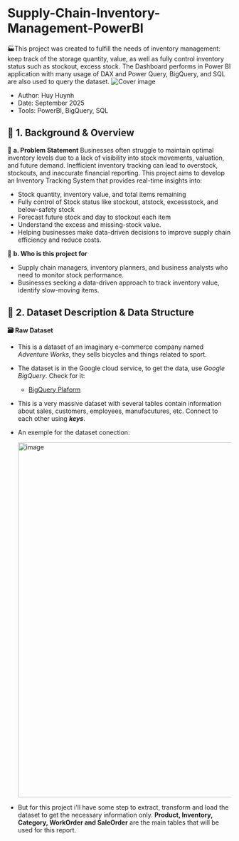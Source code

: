# Supply-Chain-Inventory-Management-PowerBI
🏭This project was created to fulfill the needs of inventory management: keep track of the storage quantity, value, as well as fully control inventory status such as stockout, excess stock. The Dashboard performs in Power BI application with many usage of DAX and Power Query, BigQuery, and SQL are also used to query the dataset.
![Cover image](https://github.com/user-attachments/assets/9d4ddbd8-1880-4913-b3aa-a68cc20fea1e)
- Author: Huy Huynh
- Date: September 2025
- Tools: PowerBI, BigQuery, SQL
## 📝 1. Background & Overview
📌 **a. Problem Statement**
Businesses often struggle to maintain optimal inventory levels due to a lack of visibility into stock movements, valuation, and future demand. Inefficient inventory tracking can lead to overstock, stockouts, and inaccurate financial reporting. This project aims to develop an Inventory Tracking System that provides real-time insights into:
- Stock quantity, inventory value, and total items remaining
- Fully control of Stock status like stockout, atstock, excessstock, and below-safety stock
- Forecast future stock and day to stockout each item
- Understand the excess and missing-stock value.
- Helping businesses make data-driven decisions to improve supply chain efficiency and reduce costs.

🏹 **b. Who is this project for**
- Supply chain managers, inventory planners, and business analysts who need to monitor stock performance.
- Businesses seeking a data-driven approach to track inventory value, identify slow-moving items.

## 📂 2. Dataset Description & Data Structure
**🗃️ Raw Dataset**
- This is a dataset of an imaginary e-commerce company named *Adventure Works*, they sells bicycles and things related to sport.
- The dataset is in the Google cloud service, to get the data, use *Google BigQuery*. Check for it:
  - [BigQuery Plaform](https://cloud.google.com/bigquery/docs/sandbox)
- This is a very massive dataset with several tables contain information about sales, customers, employees, manufacutures, etc. Connect to each other using ***keys***.
- An exemple for the dataset conection:

  <img width="824" height="796" alt="image" src="https://github.com/user-attachments/assets/d1ed601d-72c5-4930-a1f5-e4e9c2312360" />

- But for this project i'll have some step to extract, transform and load the dataset to get the necessary information only. **Product, Inventory, Category, WorkOrder and SaleOrder** are the main tables that will be used for this report.
